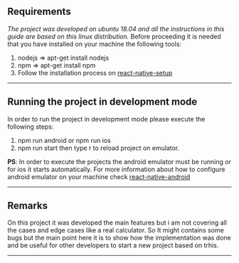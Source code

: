 ## Requirements

*The project was developed on ubuntu 18.04 and all the instructions in this guide are based on this linux distribution.*
Before proceeding it is needed that you have installed on your machine the following tools:

1. nodejs => apt-get install nodejs
2. npm => apt-get install npm
3. Follow the installation process on [react-native-setup](https://reactnative.dev/docs/environment-setup)

---

## Running the project in development mode

In order to run the project in development mode please execute the following steps:

1. npm run android or npm run ios
2. npm run start then type r to reload project on emulator.

**PS**: In order to execute the projects the android emulator must be running or for ios it starts automatically. For more information about how to configure android emulator on your machine check [react-native-android](https://reactnative.dev/docs/environment-setup)

---


## Remarks

On this project it was developed the main features but i am not covering all the cases and edge cases like a real calculator. So It might contains some bugs but the main point here it is to show how the implementation was done and be useful for other developers to start a new project based on trhis.

---
